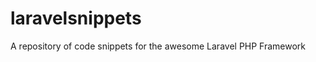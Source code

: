 laravelsnippets
===============

A repository of code snippets for the awesome Laravel PHP Framework